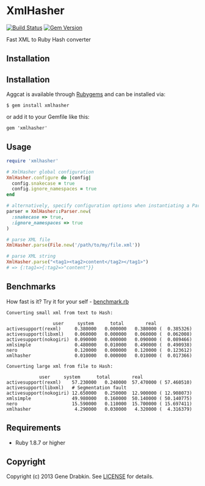 # XmlHasher

[![Build Status](https://travis-ci.org/cloocher/xmlhasher.png)](https://travis-ci.org/cloocher/xmlhasher)
[![Gem Version](https://badge.fury.io/rb/xmlhasher.png)](http://badge.fury.io/rb/xmlhasher)

Fast XML to Ruby Hash converter

## Installation

## Installation

Aggcat is available through [Rubygems](http://rubygems.org/gems/xmlhasher) and can be installed via:

```
$ gem install xmlhasher
```

or add it to your Gemfile like this:

```
gem 'xmlhasher'
```

## Usage

```ruby
require 'xmlhasher'

# XmlHasher global configuration
XmlHasher.configure do |config|
  config.snakecase = true
  config.ignore_namespaces = true
end

# alternatively, specify configuration options when instantiating a Parser
parser = XmlHasher::Parser.new(
  :snakecase => true,
  :ignore_namespaces => true
)

# parse XML file
XmlHasher.parse(File.new('/path/to/my/file.xml'))

# parse XML string
XmlHasher.parse("<tag1><tag2>content</tag2></tag1>")
# => {:tag1=>{:tag2=>"content"}}

```
## Benchmarks

How fast is it?  Try it for your self - [benchmark.rb](https://github.com/cloocher/xmlhasher/blob/master/benchmark/benchmark.rb)

```
Converting small xml from text to Hash:

                 user     system      total        real
activesupport(rexml)     0.380000   0.000000   0.380000 (  0.385326)
activesupport(libxml)    0.060000   0.000000   0.060000 (  0.062008)
activesupport(nokogiri)  0.090000   0.000000   0.090000 (  0.089466)
xmlsimple                0.480000   0.010000   0.490000 (  0.490938)
nero                     0.120000   0.000000   0.120000 (  0.123612)
xmlhasher                0.010000   0.000000   0.010000 (  0.017366)

Converting large xml from file to Hash:

            user     system      total        real
activesupport(rexml)    57.230000   0.240000  57.470000 ( 57.460510)
activesupport(libxml)   # Segmentation fault
activesupport(nokogiri) 12.650000   0.250000  12.900000 ( 12.908073)
xmlsimple               49.980000   0.160000  50.140000 ( 50.140775)
nero                    15.590000   0.110000  15.700000 ( 15.697411)
xmlhasher                4.290000   0.030000   4.320000 (  4.316379)
```
## Requirements

* Ruby 1.8.7 or higher

## Copyright
Copyright (c) 2013 Gene Drabkin.
See [LICENSE][] for details.

[license]: LICENSE.md
